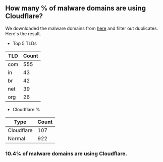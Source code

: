 ## How many % of malware domains are using Cloudflare?


We downloaded the malware domains from [here](https://urlhaus.abuse.ch) and filter out duplicates.
Here's the result.


[//]: # (start replacement)


- Top 5 TLDs

| TLD | Count |
| --- | --- |
| com | 555 |
| in | 43 |
| br | 42 |
| net | 39 |
| org | 26 |


- Cloudflare %

| Type | Count |
| --- | --- |
| Cloudflare | 107 |
| Normal | 922 |


### 10.4% of malware domains are using Cloudflare.